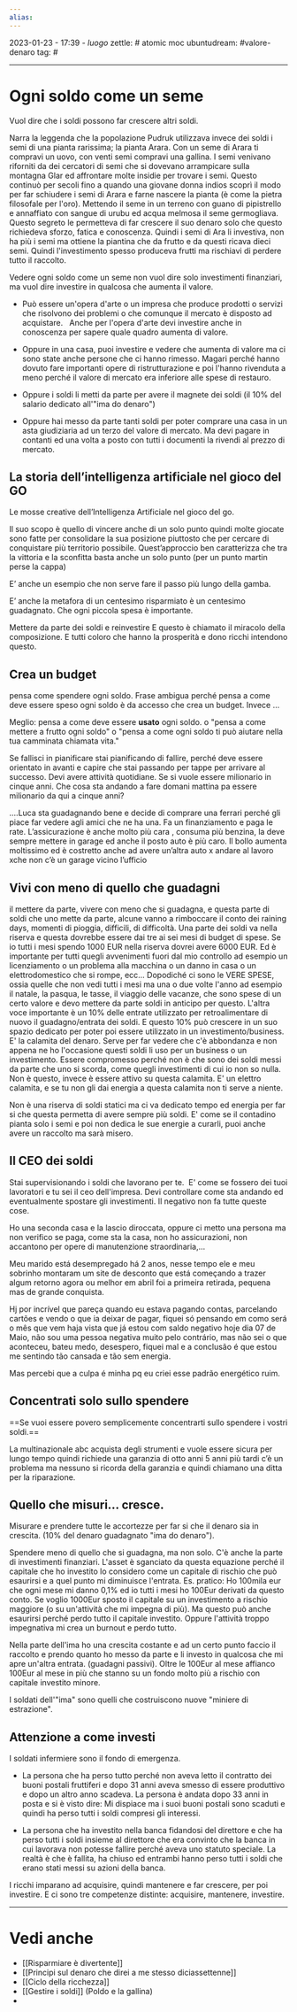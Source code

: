 ```yaml
---
alias: 
---
```

2023-01-23 - 17:39 - *luogo*
zettle: # atomic moc
ubuntudream: #valore-denaro 
tag: #

---
# Ogni soldo come un seme

Vuol dire che i soldi possono far crescere altri soldi. 

Narra la leggenda che la popolazione Pudruk utilizzava invece dei soldi i semi di una pianta rarissima; la pianta Arara. Con un seme di Arara ti compravi un uovo, con venti semi compravi una gallina. I semi venivano riforniti da dei cercatori di semi che si dovevano arrampicare sulla montagna Glar ed affrontare molte insidie per trovare i semi. Questo continuò per secoli fino a quando una giovane donna indios scoprì il modo per far schiudere i semi di Arara e farne nascere la pianta (è come la pietra filosofale per l'oro). Mettendo il seme in un terreno con guano di pipistrello e annaffiato con sangue di urubu ed acqua melmosa il seme germogliava. Questo segreto le permetteva di far crescere il suo denaro solo che questo richiedeva sforzo, fatica e conoscenza. Quindi i semi di Ara li investiva, non ha più i semi ma ottiene la piantina che da frutto e da questi ricava dieci semi. Quindi l'investimento spesso produceva frutti ma rischiavi di perdere tutto il raccolto.


Vedere ogni soldo come un seme non vuol dire solo investimenti finanziari, ma vuol dire investire in qualcosa che aumenta il valore. 

- Può essere un'opera d'arte o un impresa che produce prodotti o servizi che risolvono dei problemi o che comunque il mercato è disposto ad acquistare.  
  Anche per l'opera d'arte devi investire anche in conoscenza per sapere quale quadro aumenta di valore. 

- Oppure in una casa, puoi investire e vedere che aumenta di valore ma ci sono state anche persone che ci hanno rimesso. Magari perché hanno dovuto fare importanti opere di ristrutturazione e poi l'hanno rivenduta a meno perché il valore di mercato era inferiore alle spese di restauro.

- Oppure i soldi li metti da parte per avere il magnete dei soldi (il 10% del salario dedicato all'"ima do denaro")

- Oppure hai messo da parte tanti soldi per poter comprare una casa in un asta giudiziaria ad un terzo del valore di mercato. Ma devi pagare in contanti ed una volta a posto con tutti i documenti la rivendi al prezzo di mercato.



## La storia dell’intelligenza artificiale nel gioco del GO 

Le mosse creative dell’Intelligenza Artificiale nel gioco del go.

Il suo scopo è quello di vincere anche di un solo punto quindi molte giocate sono fatte per consolidare la sua posizione piuttosto che per cercare di conquistare più territorio possibile. Quest’approccio ben caratterizza che tra la vittoria e la sconfitta basta anche un solo punto (per un punto martin perse la cappa)

E’ anche un esempio che non serve fare il passo più lungo della gamba.

E’ anche la metafora di un centesimo risparmiato è un centesimo guadagnato. Che ogni piccola spesa è importante.  

Mettere da parte dei soldi e reinvestire E questo è chiamato il miracolo della composizione. E tutti coloro che hanno la prosperità e dono ricchi intendono questo.

  

## Crea un budget
pensa come spendere ogni soldo. Frase ambigua perché pensa a come deve essere speso ogni soldo è da accesso che crea un budget. Invece …

Meglio: pensa a come deve essere **usato** ogni soldo.
o "pensa a come mettere a frutto ogni soldo"
o "pensa a come ogni soldo ti può aiutare nella tua camminata chiamata vita."


Se fallisci in pianificare stai pianificando di fallire, perché deve essere orientato in avanti e capire che stai passando per tappe per arrivare al successo. Devi avere attività quotidiane. Se si vuole essere milionario in cinque anni. Che cosa sta andando a fare domani mattina pa essere milionario da qui a cinque anni?

….Luca sta guadagnando bene e decide di comprare una ferrari perché gli piace far vedere agli amici che ne ha una. Fa un finanziamento e paga le rate. L’assicurazione è anche molto più cara , consuma più benzina, la deve sempre mettere in garage ed anche il posto auto è più caro. Il bollo aumenta moltissimo ed è costretto anche ad avere un’altra auto x andare al lavoro xche non c’è un garage vicino l’ufficio



## Vivi con meno di quello che guadagni
il mettere da parte, vivere con meno che si guadagna, e questa parte di soldi che uno mette da parte, alcune vanno a rimboccare il conto dei raining days, momenti di pioggia, difficili, di difficoltà. Una parte dei soldi va nella riserva e questa dovrebbe essere dai tre ai sei mesi di budget di spese. Se io tutti i mesi spendo 1000 EUR nella riserva dovrei avere 6000 EUR. Ed è importante per tutti quegli avvenimenti fuori dal mio controllo ad esempio un licenziamento o un problema alla macchina o un danno in casa o un elettrodomestico che si rompe, ecc... Dopodiché ci sono le VERE SPESE, ossia quelle che non vedi tutti i mesi ma una o due volte l'anno ad esempio il natale, la pasqua, le tasse, il viaggio delle vacanze, che sono spese di un certo valore e devo mettere da parte soldi in anticipo per questo. L'altra voce importante è un 10% delle entrate utilizzato per retroalimentare di nuovo il guadagno/entrata dei soldi. E questo 10% può crescere in un suo spazio dedicato per poter poi essere utilizzato in un investimento/business. E' la calamita del denaro. Serve per far vedere che c'è abbondanza e non appena ne ho l'occasione questi soldi li uso per un business o un investimento. Essere compromesso perché non è che sono dei soldi messi da parte che uno si scorda, come quegli investimenti di cui io non so nulla. Non è questo, invece è essere attivo su questa calamita. E' un elettro calamita, e se tu non gli dai energia a questa calamita non ti serve a niente. 

Non è una riserva di soldi statici ma ci va dedicato tempo ed energia per far si che questa permetta di avere sempre più soldi. E' come se il contadino pianta solo i semi e poi non dedica le sue energie a curarli, puoi anche avere un raccolto ma sarà misero. 



## Il CEO dei soldi
Stai supervisionando i soldi che lavorano per te. 
E' come se fossero dei tuoi lavoratori e tu sei il ceo dell'impresa. Devi controllare come sta andando ed eventualmente spostare gli investimenti. Il negativo non fa tutte queste cose. 

Ho una seconda casa e la lascio diroccata, oppure ci metto una persona ma non verifico se paga, come sta la casa, non ho assicurazioni, non accantono per opere di manutenzione straordinaria,...

Meu marido está desempregado há 2 anos, nesse tempo ele e meu sobrinho montaram um site de desconto que está começando a trazer algum retorno agora ou melhor em abril foi a primeira retirada, pequena mas de grande conquista.

Hj por incrível que pareça quando eu estava pagando contas, parcelando cartões e vendo o que ia deixar de pagar, fiquei só pensando em como será o mês que vem haja vista que já estou com saldo negativo hoje dia 07 de Maio, não sou uma pessoa negativa muito pelo contrário, mas não sei o que aconteceu, bateu medo, desespero, fiquei mal e a conclusão é que estou me sentindo tão cansada e tão sem energia.

Mas percebi que a culpa é minha pq eu criei esse padrão energético ruim.



## Concentrati solo sullo spendere
==Se vuoi essere povero semplicemente concentrarti sullo spendere i vostri soldi.==

La multinazionale abc acquista degli strumenti e vuole essere sicura per lungo tempo quindi richiede una garanzia di otto anni 5 anni più tardi c’è un problema ma nessuno si ricorda della garanzia e quindi chiamano una ditta per la riparazione.

  
## Quello che misuri... cresce.
Misurare e prendere tutte le accortezze per far si che il denaro sia in crescita. (10% del denaro guadagnato "ima do denaro").

Spendere meno di quello che si guadagna, ma non solo. C'è anche la parte di investimenti finanziari. L'asset è sganciato da questa equazione perché il capitale che ho investito lo considero come un capitale di rischio che può esaurirsi e a quel punto mi diminuisce l'entrata. Es. pratico: Ho 100mila eur che ogni mese mi danno 0,1% ed io tutti i mesi ho 100Eur derivati da questo conto. Se voglio 1000Eur sposto il capitale su un investimento a rischio maggiore (o su un'attività che mi impegna di più). Ma questo può anche esaurirsi perché perdo tutto il capitale investito. Oppure l'attività troppo impegnativa mi crea un burnout e perdo tutto.

Nella parte dell'ima ho una crescita costante e ad un certo punto faccio il raccolto e prendo quanto ho messo da parte e li investo in qualcosa che mi apre un'altra entrata. (guadagni passivi). Oltre le 100Eur al mese affianco 100Eur al mese in più che stanno su un fondo molto più a rischio con capitale investito minore.

I soldati dell'"ima" sono quelli che costruiscono nuove "miniere di estrazione". 



## Attenzione a come investi

I soldati infermiere sono il fondo di emergenza.

- La persona che ha perso tutto perché non aveva letto il contratto dei buoni postali fruttiferi e dopo 31 anni aveva smesso di essere produttivo e dopo un altro anno scadeva. La persona è andata dopo 33 anni in posta e si è visto dire: Mi dispiace ma i suoi buoni postali sono scaduti e quindi ha perso tutti i soldi compresi gli interessi.

- La persona che ha investito nella banca fidandosi del direttore e che ha perso tutti i soldi insieme al direttore che era convinto che la banca in cui lavorava non potesse fallire perché aveva uno statuto speciale. La realtà è che è fallita, ha chiuso ed entrambi hanno perso tutti i soldi che erano stati messi su azioni della banca.

I ricchi imparano ad acquisire, quindi mantenere e far crescere, per poi investire. E ci sono tre competenze distinte: acquisire, mantenere, investire.



---
# Vedi anche
- [[Risparmiare è divertente]]
- [[Principi sul denaro che direi a me stesso diciassettenne]]
- [[Ciclo della ricchezza]]
- [[Gestire i soldi]] (Poldo e la gallina)
- 